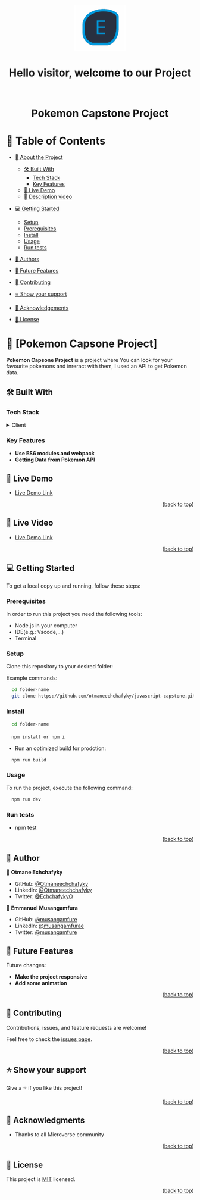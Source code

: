 <a name="readme-top"></a>

<div align="center">
  <img src="./Assets/pf-logo.png" alt="logo" width="140"  height="auto" />
  <br/>

  <h1><b>Hello visitor, welcome to our Project</b></h1>

</div>


<div align="center">
  
  <br/>
<h1 align="center">Pokemon Capstone Project</h1>
</div>

<!-- TABLE OF CONTENTS -->

# 📗 Table of Contents

- [📖 About the Project](#about-project)
  - [🛠 Built With](#built-with)
    - [Tech Stack](#tech-stack)
    - [Key Features](#key-features)
  - [🚀 Live Demo](#live-demo)
  -  [🚀 Description video](#live-video)
- [💻 Getting Started](#getting-started)
  - [Setup](#setup)
  - [Prerequisites](#prerequisites)
  - [Install](#install)
  - [Usage](#usage)
  - [Run tests](#run-tests)

- [👥 Authors](#authors)
- [🔭 Future Features](#future-features)
- [🤝 Contributing](#contributing)
- [⭐️ Show your support](#support)
- [🙏 Acknowledgements](#acknowledgements)
- [📝 License](#license)

<!-- PROJECT DESCRIPTION -->

# 📖 [Pokemon Capsone Project] <a name="about-project"></a>


**Pokemon Capsone Project** is a project where You can look for your favourite pokemons and inreract with them, I used an API to get Pokemon data.

## 🛠 Built With <a name="built-with"></a>

### Tech Stack <a name="tech-stack"></a>

<details>
  <summary>Client</summary>
  <ul>
    <li><a href="https://www.w3.org/TR/2011/WD-html5-20110405/">HTML5</a></li>
    <li><a href="https://www.w3.org/Style/CSS/specs.en.html">CSS</a></li>
    <li><a href="https://www.ecma-international.org/publications-and-standards/standards/ecma-262/">JavaScript</a></li>
  </ul>
</details>

<!-- Features -->

### Key Features <a name="key-features"></a>


- **Use ES6 modules and webpack**
- **Getting Data from Pokemon API** 

<!-- LIVE DEMO -->

## 🚀 Live Demo <a name="live-demo"></a>

- [Live Demo Link](https://otmaneechchafyky.github.io/javascript-capstone//dist/)

<p align="right">(<a href="#readme-top">back to top</a>)</p>

<!-- LIVE VIDEO -->

## 🚀 Live Video <a name="live-video"></a>

- [Live Demo Link](https://drive.google.com/file/d/1V4xwrjElSwmvWktmfHwLP5vYHOoHz_bA/view?usp=sharing)

<p align="right">(<a href="#readme-top">back to top</a>)</p>


<!-- GETTING STARTED -->

## 💻 Getting Started <a name="getting-started"></a>

To get a local copy up and running, follow these steps:

### Prerequisites

In order to run this project you need the following tools:
- Node.js in your computer
- IDE(e.g.: Vscode,...)
- Terminal


### Setup

Clone this repository to your desired folder:

Example commands:

```sh
  cd folder-name
  git clone https://github.com/otmaneechchafyky/javascript-capstone.git
```

### Install

```sh
  cd folder-name

  npm install or npm i
```

- Run an optimized build for prodction:
```
  npm run build
```

### Usage

To run the project, execute the following command:

```sh
  npm run dev

```

### Run tests

- npm test

<p align="right">(<a href="#readme-top">back to top</a>)</p>

<!-- AUTHORS -->

## 👥 Author <a name="authors"></a>



👤 **Otmane Echchafyky**


- GitHub: [@Otmaneechchafyky](https://github.com/otmaneechchafyky/)
- LinkedIn: [@Otmaneechchafyky](https://www.linkedin.com/in/otmane-echchafyky-125801248/)
- Twitter: [@EchchafykyO](https://twitter.com/EchchafykyO)


👤 **Emmanuel Musangamfura**


- GitHub: [@musangamfure](https://github.com/musangamfure)
- LinkedIn: [@musangamfurae](https://www.linkedin.com/in/musangamfurae/)
- Twitter: [@musangamfure](https://twitter.com/musangamfure)


<!-- FUTURE FEATURES -->

## 🔭 Future Features <a name="future-features"></a>



Future changes:

- **Make the project responsive**
- **Add some animation** 

<p align="right">(<a href="#readme-top">back to top</a>)</p>

<!-- CONTRIBUTING -->

## 🤝 Contributing <a name="contributing"></a>

Contributions, issues, and feature requests are welcome!

Feel free to check the [issues page](https://github.com/otmaneechchafyky/javascript-capstone/issues).

<p align="right">(<a href="#readme-top">back to top</a>)</p>

<!-- SUPPORT -->

## ⭐️ Show your support <a name="support"></a>


Give a ⭐️ if you like this project!

<p align="right">(<a href="#readme-top">back to top</a>)</p>

<!-- ACKNOWLEDGEMENTS -->

## 🙏 Acknowledgments <a name="acknowledgements"></a>


- Thanks to all Microverse community


<p align="right">(<a href="#readme-top">back to top</a>)</p>

<!-- LICENSE -->

## 📝 License <a name="license"></a>

This project is [MIT](./LICENSE) licensed.


<p align="right">(<a href="#readme-top">back to top</a>)</p>
